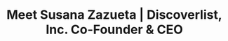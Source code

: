 ---
layout: externalpost
title: "Meet Susana Zazueta | Discoverlist, Inc. Co-Founder & CEO"
redirect_url: https://news.samsung.com/us/5-questions-dei-mai-zazueta/
description: "I decided to start my own business, Discoverlist Inc., a travel app that allows you to take photos of those places and make recommendations during your trip."
categories: news
---